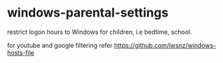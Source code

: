 # windows-parental-settings
restrict logon hours to Windows for children, i.e bedtime, school.

for youtube and google filtering refer https://github.com/lwsnz/windows-hosts-file
